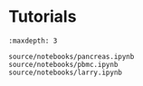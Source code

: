 # Tutorials

```{toctree}
:maxdepth: 3

source/notebooks/pancreas.ipynb
source/notebooks/pbmc.ipynb
source/notebooks/larry.ipynb
```
